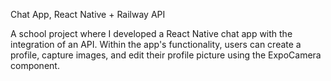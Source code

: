 Chat App, React Native + Railway API

A school project where I developed a React Native chat app with the integration of an API.
Within the app's functionality, users can create a profile, capture images, and edit their profile picture using the ExpoCamera component.
